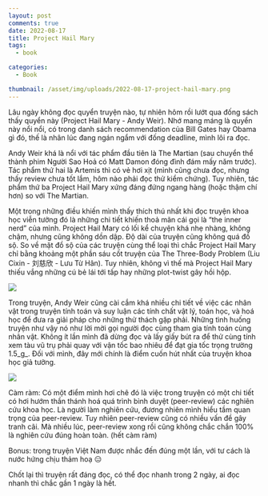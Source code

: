 ```yaml
---
layout: post
comments: true
date: 2022-08-17
title: Project Hail Mary
tags:
  - book

categories:
  - Book

thumbnail: /asset/img/uploads/2022-08-17-project-hail-mary.png
---
```


Lâu ngày không đọc quyển truyện nào, tự nhiên hôm rồi lướt qua đống sách thấy quyển này (Project Hail Mary - Andy Weir). Nhớ mang máng là quyển này nổi nổi, có trong danh sách recommendation của Bill Gates hay Obama gì đó, thế là nhân lúc đang ngán ngẩm với đống deadline, mình lôi ra đọc.


Andy Weir khá là nổi với tác phẩm đầu tiên là The Martian (sau chuyển thể thành phim Người Sao Hoả có Matt Damon đóng đình đám mấy năm trước). Tác phẩm thứ hai là Artemis thì có vẻ hơi xịt (mình cũng chưa đọc, nhưng thấy review chưa tốt lắm, hôm nào phải đọc thử kiểm chứng). Tuy nhiên, tác phẩm thứ ba Project Hail Mary xứng đáng đứng ngang hàng (hoặc thậm chí hơn) so với The Martian.

Một trong những điều khiến mình thấy thích thú nhất khi đọc truyện khoa học viễn tưởng đó là những chi tiết khiến thoả mãn cái gọi là “the inner nerd” của mình. Project Hail Mary có lối kể chuyện khá nhẹ nhàng, không chậm, nhưng cũng không dồn dập. Độ dài của truyện cũng không quá đồ sộ. So về mặt đồ sộ của các truyện cùng thể loại thì chắc Project Hail Mary chỉ bằng khoảng một phần sáu cốt truyện của The Three-Body Problem (Liu Cixin - 刘慈欣 - Lưu Từ Hân). Tuy nhiên, không vì thế mà Project Hail Mary thiếu vắng những cú bẻ lái tới tấp hay những plot-twist gây hồi hộp. 

![](https://s3.us-west-2.amazonaws.com/secure.notion-static.com/4f4e05dd-337b-49c5-9772-ace4cce48920/91mYu67RfUL-2.jpg?X-Amz-Algorithm=AWS4-HMAC-SHA256&X-Amz-Content-Sha256=UNSIGNED-PAYLOAD&X-Amz-Credential=AKIAT73L2G45EIPT3X45%2F20230104%2Fus-west-2%2Fs3%2Faws4_request&X-Amz-Date=20230104T095350Z&X-Amz-Expires=3600&X-Amz-Signature=732f2271725de0bb23ddc231e37354780be85711008b414b59d8fd325ab6a6b8&X-Amz-SignedHeaders=host&x-id=GetObject)


Trong truyện, Andy Weir cũng cài cắm khá nhiều chi tiết về việc các nhân vật trong truyện tính toán và suy luận các tính chất vật lý, toán học, và hoá học để đưa ra giải pháp cho những thử thách gặp phải. Những tình huống truyện như vậy nó như lời mời gọi người đọc cùng tham gia tính toán cùng nhân vật. Không ít lần mình đã dừng đọc và lấy giấy bút ra để thử cùng tính xem tàu vũ trụ phải quay với vận tốc bao nhiêu để đạt gia tốc trọng trường 1.5_g_. Đối với mình, đây mới chính là điểm cuốn hút nhất của truyện khoa học giả tưởng.


![](https://s3.us-west-2.amazonaws.com/secure.notion-static.com/e37f9872-b858-4ff0-b712-2c87cbf73997/DALLE_2022-08-17_22.13.18_-_an_astronaut_doing_extravehicular_activity_on_orbital_of_a_greenish_planet_the_sun_is_on_the_far_left_3d_render.png?X-Amz-Algorithm=AWS4-HMAC-SHA256&X-Amz-Content-Sha256=UNSIGNED-PAYLOAD&X-Amz-Credential=AKIAT73L2G45EIPT3X45%2F20230104%2Fus-west-2%2Fs3%2Faws4_request&X-Amz-Date=20230104T095349Z&X-Amz-Expires=3600&X-Amz-Signature=2e639e73485689b0c1e4a30b311dc85907fc7c0bd398b37dafa555276430232d&X-Amz-SignedHeaders=host&x-id=GetObject)


Càm ràm: Có một điểm mình hơi chê đó là việc trong truyện có một chi tiết có hơi hướm thần thánh hoá quá trình bình duyệt (peer-review) các nghiên cứu khoa học. Là người làm nghiên cứu, đương nhiên mình hiểu tầm quan trọng của peer-review. Tuy nhiên peer-review cũng có nhiều vấn đề gây tranh cãi. Mà nhiều lúc, peer-review xong rồi cũng không chắc chắn 100% là nghiên cứu đúng hoàn toàn. (hết càm ràm)


Bonus: trong truyện Việt Nam được nhắc đến đúng một lần, với tư cách là nước hứng chịu thảm hoạ 😑


Chốt lại thì truyện rất đáng đọc, có thể đọc nhanh trong 2 ngày, ai đọc nhanh thì chắc gần 1 ngày là hết.


